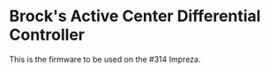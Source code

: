 # Brock's Active Center Differential Controller
This is the firmware to be used on the #314 Impreza.